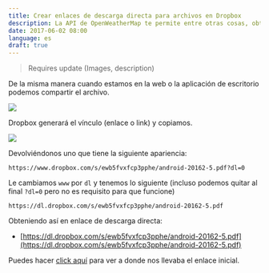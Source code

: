 ```yaml
---
title: Crear enlaces de descarga directa para archivos en Dropbox
description: La API de OpenWeatherMap te permite entre otras cosas, obtener información del clima y pronosticos del tiempo de cualquier región del mundo.
date: 2017-06-02 08:00
language: es
draft: true
---
```


> Requires update (Images, description)

De la misma manera cuando estamos en la web o la aplicación de escritorio podemos compartir el archivo.

![](/content/images/2016/12/Screen_Shot_2016-12-20_at_17_24_42.png)

Dropbox generará el vínculo (enlace o link) y copiamos.

![](/content/images/2016/12/Screen_Shot_2016-12-20_at_17_25_38.png)

Devolviéndonos uno que tiene la siguiente apariencia:

```language
https://www.dropbox.com/s/ewb5fvxfcp3pphe/android-20162-5.pdf?dl=0
```

Le cambiamos `www` por `dl` y tenemos lo siguiente (incluso podemos quitar al final `?dl=0` pero no es requisito para que funcione)

```language
https://dl.dropbox.com/s/ewb5fvxfcp3pphe/android-20162-5.pdf
```

Obteniendo así en enlace de descarga directa:

* [https://dl.dropbox.com/s/ewb5fvxfcp3pphe/android-20162-5.pdf](https://dl.dropbox.com/s/ewb5fvxfcp3pphe/android-20162-5.pdf)

Puedes hacer [click aquí](https://www.dropbox.com/s/ewb5fvxfcp3pphe/android-20162-5.pdf?dl=0) para ver a donde nos llevaba el enlace inicial.
